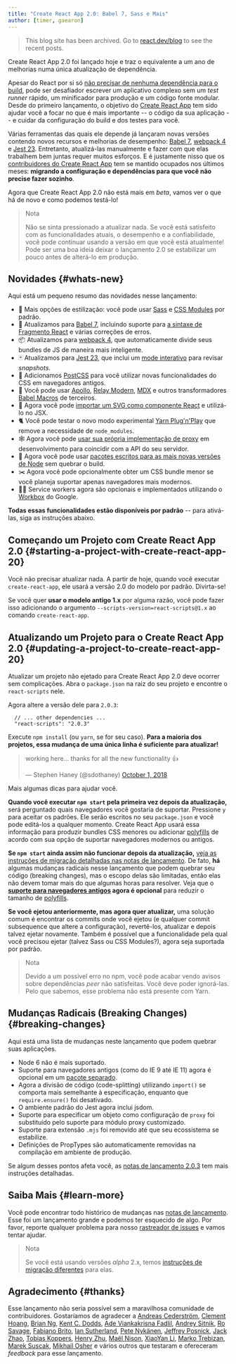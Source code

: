 ```yaml
---
title: "Create React App 2.0: Babel 7, Sass e Mais"
author: [timer, gaearon]
---
```


<div class="scary">

> This blog site has been archived. Go to [react.dev/blog](https://pt-br.react.dev/blog) to see the recent posts.

</div>

Create React App 2.0 foi lançado hoje e traz o equivalente a um ano de melhorias numa única atualização de dependência.

Apesar do React por si só [não precisar de nenhuma dependência para o build](/docs/create-a-new-react-app.html), pode ser desafiador escrever um aplicativo complexo sem um _test runner_ rápido, um minificador para produção e um código fonte modular. Desde do primeiro lançamento, o objetivo do [Create React App](https://github.com/facebook/create-react-app) tem sido ajudar você a focar no que é mais importante -- o código da sua aplicação -- e cuidar da configuração do build e dos testes para você.

Várias ferramentas das quais ele depende já lançaram novas versões contendo novos recursos e melhorias de desempenho: [Babel 7](https://babeljs.io/blog/2018/08/27/7.0.0), [webpack 4](https://medium.com/webpack/webpack-4-released-today-6cdb994702d4) e [Jest 23](https://jestjs.io/blog/2018/05/29/jest-23-blazing-fast-delightful-testing.html). Entretanto, atualizá-las manualmente e fazer com que elas trabalhem bem juntas requer muitos esforços. E é justamente nisso que os [contribuidores do Create React App](https://github.com/facebook/create-react-app/graphs/contributors) tem se mantido ocupados nos últimos meses: **migrando a configuração e dependências para que você não precise fazer sozinho**.

Agora que Create React App 2.0 não está mais em _beta_, vamos ver o que há de novo e como podemos testá-lo!

>Nota
>
>Não se sinta pressionado a atualizar nada. Se você está satisfeito com as funcionalidades atuais, o desempenho e a confiabilidade, você pode continuar usando a versão em que você está atualmente! Pode ser uma boa ideia deixar o lançamento 2.0 se estabilizar um pouco antes de alterá-lo em produção.

## Novidades {#whats-new}

Aqui está um pequeno resumo das novidades nesse lançamento:

* 🎉 Mais opções de estilização: você pode usar [Sass](https://github.com/facebook/create-react-app/blob/master/packages/react-scripts/template/README.md#adding-a-sass-stylesheet) e [CSS Modules](https://github.com/facebook/create-react-app/blob/master/packages/react-scripts/template/README.md#adding-a-css-modules-stylesheet) por padrão.
* 🐠 Atualizamos para [Babel 7](https://babeljs.io/blog/2018/08/27/7.0.0), incluindo suporte para [a sintaxe de Fragmento React](/docs/fragments.html#short-syntax) e várias correções de erros.
* 📦 Atualizamos para [webpack 4](https://medium.com/webpack/webpack-4-released-today-6cdb994702d4), que automaticamente divide seus bundles de JS de maneira mais inteligente.
* 🃏 Atualizamos para [Jest 23](https://jestjs.io/blog/2018/05/29/jest-23-blazing-fast-delightful-testing.html), que inclui um [mode interativo](https://jestjs.io/blog/2018/05/29/jest-23-blazing-fast-delightful-testing#interactive-snapshot-mode) para revisar _snapshots_.
* 💄 Adicionamos [PostCSS](https://preset-env.cssdb.org/features#stage-3) para você utilizar novas funcionalidades do CSS em navegadores antigos.
* 💎 Você pode usar [Apollo](https://github.com/leoasis/graphql-tag.macro#usage), [Relay Modern](https://github.com/facebook/relay/pull/2171#issuecomment-411459604), [MDX](https://github.com/facebook/create-react-app/issues/5149#issuecomment-425396995) e outros transformadores [Babel Macros](https://babeljs.io/blog/2017/09/11/zero-config-with-babel-macros) de terceiros.
* 🌠 Agora você pode [importar um SVG como componente React](https://facebook.github.io/create-react-app/docs/adding-images-fonts-and-files#adding-svgs) e utilizá-lo no JSX.
* 🐈 Você pode testar o novo modo experimental [Yarn Plug'n'Play](https://github.com/yarnpkg/rfcs/pull/101) que remove a necessidade de `node_modules`.
* 🕸 Agora você pode [usar sua própria implementação de proxy](https://github.com/facebook/create-react-app/blob/master/packages/react-scripts/template/README.md#configuring-the-proxy-manually) em desenvolvimento para coincidir com a API do seu servidor.
* 🚀 Agora você pode usar [pacotes escritos para as mais novas versões de Node](https://github.com/sindresorhus/ama/issues/446#issuecomment-281014491)  sem quebrar o build.
* ✂️ Agora você pode opcionalmente obter um CSS bundle menor se você planeja suportar apenas navegadores mais modernos.
* 👷‍♀️ Service workers agora são opcionais e implementados utilizando o [Workbox](https://developers.google.com/web/tools/workbox/) do Google.

**Todas essas funcionalidades estão disponíveis por padrão** -- para ativá-las, siga as instruções abaixo.

## Começando um Projeto com Create React App 2.0 {#starting-a-project-with-create-react-app-20}

Você não precisar atualizar nada. A partir de hoje, quando você executar `create-react-app`, ele usará a versão 2.0 do modelo por padrão. Divirta-se!

Se você quer **usar o modelo antigo 1.x** por alguma razão, você pode fazer isso adicionando o argumento `--scripts-version=react-scripts@1.x` ao comando `create-react-app`.

## Atualizando um Projeto para o Create React App 2.0 {#updating-a-project-to-create-react-app-20}

Atualizar um projeto não ejetado para Create React App 2.0 deve ocorrer sem complicações. Abra o `package.json` na raiz do seu projeto e encontre o `react-scripts` nele.

Agora altere a versão dele para `2.0.3`:

```js{2}
  // ... other dependencies ...
  "react-scripts": "2.0.3"
```

Execute `npm install` (ou `yarn`, se for seu caso). **Para a maioria dos projetos, essa mudança de uma única linha é suficiente para atualizar!**

<blockquote class="twitter-tweet" data-conversation="none" data-dnt="true"><p lang="en" dir="ltr">working here... thanks for all the new functionality 👍</p>&mdash; Stephen Haney (@sdothaney) <a href="https://twitter.com/sdothaney/status/1046822703116607490?ref_src=twsrc%5Etfw">October 1, 2018</a></blockquote>

Mais algumas dicas para ajudar você.

**Quando você executar `npm start` pela primeira vez depois da atualização,** será perguntado quais navegadores você gostaria de suportar. Pressione `y` para aceitar os padrões. Ele serão escritos no seu `package.json` e você pode editá-los a qualquer momento. Create React App usará essa informação para produzir bundles CSS menores ou adicionar [polyfills](https://developer.mozilla.org/pt-BR/docs/Glossario/Polyfill) de acordo com sua opção de suportar navegadores modernos ou antigos.

**Se `npm start` ainda assim não funcionar depois da atualização,** [veja as instruções de migração detalhadas nas notas de lançamento](https://github.com/facebook/create-react-app/releases/tag/v2.0.3). De fato, **há** algumas mudanças radicais nesse lançamento que podem quebrar seu código (breaking changes), mas o escopo delas são limitadas, então elas não devem tomar mais do que algumas horas para resolver. Veja que o **[suporte para navegadores antigos](https://github.com/facebook/create-react-app/blob/master/packages/react-app-polyfill/README.md) agora é opcional** para reduzir o tamanho de [polyfills](https://developer.mozilla.org/pt-BR/docs/Glossario/Polyfill).

**Se você ejetou anteriormente, mas agora quer atualizar,** uma solução comum é encontrar os commits onde você ejetou (e qualquer commit subsequence que altere a configuração), revertê-los, atualizar e depois talvez ejetar novamente. Também é possível que a funcionalidade pela qual você precisou ejetar (talvez Sass ou CSS Modules?), agora seja suportada por padrão.

>Nota
>
>Devido a um possível erro no npm, você pode acabar vendo avisos sobre dependências _peer_ não satisfeitas. Você deve poder ignorá-las. Pelo que sabemos, esse problema não está presente com Yarn.

## Mudanças Radicais (Breaking Changes) {#breaking-changes}

Aqui está uma lista de mudanças neste lançamento que podem quebrar suas aplicações.

* Node 6 não é mais suportado.
* Suporte para navegadores antigos (como do IE 9 até IE 11) agora é opcional em um [pacote separado](https://github.com/facebook/create-react-app/tree/master/packages/react-app-polyfill).
* Agora a divisão de código (code-splitting) utilizando `import()` se comporta mais semelhante à especificação, enquanto que `require.ensure()` foi desativado.
* O ambiente padrão do Jest agora inclui jsdom.
* Suporte para especificar um objeto como configuração de `proxy` foi substituído pelo suporte para módulo proxy customizado.
* Suporte para extensão `.mjs` foi removido até que seu ecossistema se estabilize.
* Definições de PropTypes são automaticamente removidas na compilação em ambiente de produção.

Se algum desses pontos afeta você, as [notas de lançamento 2.0.3](https://github.com/facebook/create-react-app/releases/tag/v2.0.3) tem mais instruções detalhadas.

## Saiba Mais {#learn-more}

Você pode encontrar todo histórico de mudanças nas [notas de lançamento](https://github.com/facebook/create-react-app/releases/tag/v2.0.3). Esse foi um lançamento grande e podemos ter esquecido de algo. Por favor, reporte qualquer problema para nosso [rastreador de issues](https://github.com/facebook/create-react-app/issues/new) e vamos tentar ajudar.

>Nota
>
>Se você está usando versões _alpha_ 2.x, temos [instruções de migração diferentes](https://gist.github.com/gaearon/8650d1c70e436e5eff01f396dffc4114) para elas.

## Agradecimento {#thanks}

Esse lançamento não seria possível sem a maravilhosa comunidade de contribuidores. Gostaríamos de agradecer a [Andreas Cederström](https://github.com/andriijas), [Clement Hoang](https://github.com/clemmy), [Brian Ng](https://github.com/existentialism), [Kent C. Dodds](https://github.com/kentcdodds), [Ade Viankakrisna Fadlil](https://github.com/viankakrisna), [Andrey Sitnik](https://github.com/ai), [Ro Savage](https://github.com/ro-savage), [Fabiano Brito](https://github.com/Fabianopb), [Ian Sutherland](https://github.com/iansu), [Pete Nykänen](https://github.com/petetnt), [Jeffrey Posnick](https://github.com/jeffposnick), [Jack Zhao](https://github.com/bugzpodder), [Tobias Koppers](https://github.com/sokra), [Henry Zhu](https://github.com/hzoo), [Maël Nison](https://github.com/arcanis), [XiaoYan Li](https://github.com/lixiaoyan), [Marko Trebizan](https://github.com/themre), [Marek Suscak](https://github.com/mareksuscak), [Mikhail Osher](https://github.com/miraage) e vários outros que testaram e ofereceram _feedback_ para esse lançamento.
